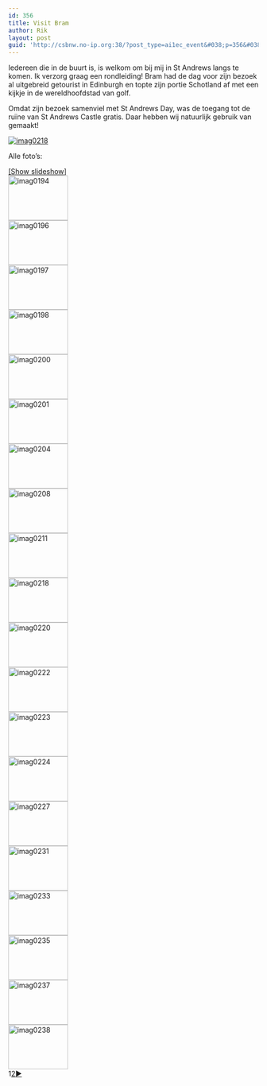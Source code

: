 ```yaml
---
id: 356
title: Visit Bram
author: Rik
layout: post
guid: 'http://csbnw.no-ip.org:38/?post_type=ai1ec_event&#038;p=356&#038;instance_id='
---
```

Iedereen die in de buurt is, is welkom om bij mij in St Andrews langs te komen. Ik verzorg graag een rondleiding! Bram had de dag voor zijn bezoek al uitgebreid getourist in Edinburgh en topte zijn portie Schotland af met een kijkje in de wereldhoofdstad van golf.

Omdat zijn bezoek samenviel met St Andrews Day, was de toegang tot de ruïne van St Andrews Castle gratis. Daar hebben wij natuurlijk gebruik van gemaakt!

<div class="ngg-gallery-singlepic-image " style="">
  <a href="http://csbnw.no-ip.org:38/wp-content/gallery/visit-bram/IMAG0218.jpg"
		     title=""
             data-src="http://csbnw.no-ip.org:38/wp-content/gallery/visit-bram/IMAG0218.jpg"
             data-thumbnail="http://csbnw.no-ip.org:38/wp-content/gallery/visit-bram/thumbs/thumbs_IMAG0218.jpg"
             data-image-id="206"
             data-title="imag0218"
             data-description=""
             target='_self'
             class="ngg-fancybox" rel="a87e8aaff9bbcb33157439c2ba24979f"> <img class="ngg-singlepic"
             src="http://csbnw.no-ip.org:38/wp-content/gallery/visit-bram/dynamic/IMAG0218-nggid03206-ngg0dyn-0x0x100-00f0w010c010r110f110r010t010.jpg"
             alt="imag0218"
             title="imag0218"
 /> </a>
</div>

<span></span> 

Alle foto&#8217;s:

<div
	class="ngg-galleryoverview ngg-ajax-pagination-none"
	id="ngg-gallery-13d538b9d84ff6792d27d28612a6b970-1">
  <div class="slideshowlink">
    <a href='http://csbnw.no-ip.org:38/index.php/nggallery/slideshow?p=356'>[Show slideshow]</a>
  </div>
  
  <!-- Thumbnails -->
  
  <div id="ngg-image-0" class="ngg-gallery-thumbnail-box" >
    <div class="ngg-gallery-thumbnail">
      <a href="http://csbnw.no-ip.org:38/wp-content/gallery/visit-bram/IMAG0194.jpg"
               title=""
               data-src="http://csbnw.no-ip.org:38/wp-content/gallery/visit-bram/IMAG0194.jpg"
               data-thumbnail="http://csbnw.no-ip.org:38/wp-content/gallery/visit-bram/thumbs/thumbs_IMAG0194.jpg"
               data-image-id="197"
               data-title="imag0194"
               data-description=""
               class="ngg-fancybox" rel="13d538b9d84ff6792d27d28612a6b970"> <img
                    title="imag0194"
                    alt="imag0194"
                    src="http://csbnw.no-ip.org:38/wp-content/gallery/visit-bram/thumbs/thumbs_IMAG0194.jpg"
                    width="120"
                    height="90"
                    style="max-width:none;"
 /> </a>
    </div>
  </div>
  
  <div id="ngg-image-1" class="ngg-gallery-thumbnail-box" >
    <div class="ngg-gallery-thumbnail">
      <a href="http://csbnw.no-ip.org:38/wp-content/gallery/visit-bram/IMAG0196.jpg"
               title=""
               data-src="http://csbnw.no-ip.org:38/wp-content/gallery/visit-bram/IMAG0196.jpg"
               data-thumbnail="http://csbnw.no-ip.org:38/wp-content/gallery/visit-bram/thumbs/thumbs_IMAG0196.jpg"
               data-image-id="198"
               data-title="imag0196"
               data-description=""
               class="ngg-fancybox" rel="13d538b9d84ff6792d27d28612a6b970"> <img
                    title="imag0196"
                    alt="imag0196"
                    src="http://csbnw.no-ip.org:38/wp-content/gallery/visit-bram/thumbs/thumbs_IMAG0196.jpg"
                    width="120"
                    height="90"
                    style="max-width:none;"
 /> </a>
    </div>
  </div>
  
  <div id="ngg-image-2" class="ngg-gallery-thumbnail-box" >
    <div class="ngg-gallery-thumbnail">
      <a href="http://csbnw.no-ip.org:38/wp-content/gallery/visit-bram/IMAG0197.jpg"
               title=""
               data-src="http://csbnw.no-ip.org:38/wp-content/gallery/visit-bram/IMAG0197.jpg"
               data-thumbnail="http://csbnw.no-ip.org:38/wp-content/gallery/visit-bram/thumbs/thumbs_IMAG0197.jpg"
               data-image-id="199"
               data-title="imag0197"
               data-description=""
               class="ngg-fancybox" rel="13d538b9d84ff6792d27d28612a6b970"> <img
                    title="imag0197"
                    alt="imag0197"
                    src="http://csbnw.no-ip.org:38/wp-content/gallery/visit-bram/thumbs/thumbs_IMAG0197.jpg"
                    width="120"
                    height="90"
                    style="max-width:none;"
 /> </a>
    </div>
  </div>
  
  <div id="ngg-image-3" class="ngg-gallery-thumbnail-box" >
    <div class="ngg-gallery-thumbnail">
      <a href="http://csbnw.no-ip.org:38/wp-content/gallery/visit-bram/IMAG0198.jpg"
               title=""
               data-src="http://csbnw.no-ip.org:38/wp-content/gallery/visit-bram/IMAG0198.jpg"
               data-thumbnail="http://csbnw.no-ip.org:38/wp-content/gallery/visit-bram/thumbs/thumbs_IMAG0198.jpg"
               data-image-id="200"
               data-title="imag0198"
               data-description=""
               class="ngg-fancybox" rel="13d538b9d84ff6792d27d28612a6b970"> <img
                    title="imag0198"
                    alt="imag0198"
                    src="http://csbnw.no-ip.org:38/wp-content/gallery/visit-bram/thumbs/thumbs_IMAG0198.jpg"
                    width="120"
                    height="90"
                    style="max-width:none;"
 /> </a>
    </div>
  </div>
  
  <div id="ngg-image-4" class="ngg-gallery-thumbnail-box" >
    <div class="ngg-gallery-thumbnail">
      <a href="http://csbnw.no-ip.org:38/wp-content/gallery/visit-bram/IMAG0200.jpg"
               title=""
               data-src="http://csbnw.no-ip.org:38/wp-content/gallery/visit-bram/IMAG0200.jpg"
               data-thumbnail="http://csbnw.no-ip.org:38/wp-content/gallery/visit-bram/thumbs/thumbs_IMAG0200.jpg"
               data-image-id="201"
               data-title="imag0200"
               data-description=""
               class="ngg-fancybox" rel="13d538b9d84ff6792d27d28612a6b970"> <img
                    title="imag0200"
                    alt="imag0200"
                    src="http://csbnw.no-ip.org:38/wp-content/gallery/visit-bram/thumbs/thumbs_IMAG0200.jpg"
                    width="120"
                    height="90"
                    style="max-width:none;"
 /> </a>
    </div>
  </div>
  
  <div id="ngg-image-5" class="ngg-gallery-thumbnail-box" >
    <div class="ngg-gallery-thumbnail">
      <a href="http://csbnw.no-ip.org:38/wp-content/gallery/visit-bram/IMAG0201.jpg"
               title=""
               data-src="http://csbnw.no-ip.org:38/wp-content/gallery/visit-bram/IMAG0201.jpg"
               data-thumbnail="http://csbnw.no-ip.org:38/wp-content/gallery/visit-bram/thumbs/thumbs_IMAG0201.jpg"
               data-image-id="202"
               data-title="imag0201"
               data-description=""
               class="ngg-fancybox" rel="13d538b9d84ff6792d27d28612a6b970"> <img
                    title="imag0201"
                    alt="imag0201"
                    src="http://csbnw.no-ip.org:38/wp-content/gallery/visit-bram/thumbs/thumbs_IMAG0201.jpg"
                    width="120"
                    height="90"
                    style="max-width:none;"
 /> </a>
    </div>
  </div>
  
  <div id="ngg-image-6" class="ngg-gallery-thumbnail-box" >
    <div class="ngg-gallery-thumbnail">
      <a href="http://csbnw.no-ip.org:38/wp-content/gallery/visit-bram/IMAG0204.jpg"
               title=""
               data-src="http://csbnw.no-ip.org:38/wp-content/gallery/visit-bram/IMAG0204.jpg"
               data-thumbnail="http://csbnw.no-ip.org:38/wp-content/gallery/visit-bram/thumbs/thumbs_IMAG0204.jpg"
               data-image-id="203"
               data-title="imag0204"
               data-description=""
               class="ngg-fancybox" rel="13d538b9d84ff6792d27d28612a6b970"> <img
                    title="imag0204"
                    alt="imag0204"
                    src="http://csbnw.no-ip.org:38/wp-content/gallery/visit-bram/thumbs/thumbs_IMAG0204.jpg"
                    width="120"
                    height="90"
                    style="max-width:none;"
 /> </a>
    </div>
  </div>
  
  <div id="ngg-image-7" class="ngg-gallery-thumbnail-box" >
    <div class="ngg-gallery-thumbnail">
      <a href="http://csbnw.no-ip.org:38/wp-content/gallery/visit-bram/IMAG0208.jpg"
               title=""
               data-src="http://csbnw.no-ip.org:38/wp-content/gallery/visit-bram/IMAG0208.jpg"
               data-thumbnail="http://csbnw.no-ip.org:38/wp-content/gallery/visit-bram/thumbs/thumbs_IMAG0208.jpg"
               data-image-id="204"
               data-title="imag0208"
               data-description=""
               class="ngg-fancybox" rel="13d538b9d84ff6792d27d28612a6b970"> <img
                    title="imag0208"
                    alt="imag0208"
                    src="http://csbnw.no-ip.org:38/wp-content/gallery/visit-bram/thumbs/thumbs_IMAG0208.jpg"
                    width="120"
                    height="90"
                    style="max-width:none;"
 /> </a>
    </div>
  </div>
  
  <div id="ngg-image-8" class="ngg-gallery-thumbnail-box" >
    <div class="ngg-gallery-thumbnail">
      <a href="http://csbnw.no-ip.org:38/wp-content/gallery/visit-bram/IMAG0211.jpg"
               title=""
               data-src="http://csbnw.no-ip.org:38/wp-content/gallery/visit-bram/IMAG0211.jpg"
               data-thumbnail="http://csbnw.no-ip.org:38/wp-content/gallery/visit-bram/thumbs/thumbs_IMAG0211.jpg"
               data-image-id="205"
               data-title="imag0211"
               data-description=""
               class="ngg-fancybox" rel="13d538b9d84ff6792d27d28612a6b970"> <img
                    title="imag0211"
                    alt="imag0211"
                    src="http://csbnw.no-ip.org:38/wp-content/gallery/visit-bram/thumbs/thumbs_IMAG0211.jpg"
                    width="120"
                    height="90"
                    style="max-width:none;"
 /> </a>
    </div>
  </div>
  
  <div id="ngg-image-9" class="ngg-gallery-thumbnail-box" >
    <div class="ngg-gallery-thumbnail">
      <a href="http://csbnw.no-ip.org:38/wp-content/gallery/visit-bram/IMAG0218.jpg"
               title=""
               data-src="http://csbnw.no-ip.org:38/wp-content/gallery/visit-bram/IMAG0218.jpg"
               data-thumbnail="http://csbnw.no-ip.org:38/wp-content/gallery/visit-bram/thumbs/thumbs_IMAG0218.jpg"
               data-image-id="206"
               data-title="imag0218"
               data-description=""
               class="ngg-fancybox" rel="13d538b9d84ff6792d27d28612a6b970"> <img
                    title="imag0218"
                    alt="imag0218"
                    src="http://csbnw.no-ip.org:38/wp-content/gallery/visit-bram/thumbs/thumbs_IMAG0218.jpg"
                    width="120"
                    height="90"
                    style="max-width:none;"
 /> </a>
    </div>
  </div>
  
  <div id="ngg-image-10" class="ngg-gallery-thumbnail-box" >
    <div class="ngg-gallery-thumbnail">
      <a href="http://csbnw.no-ip.org:38/wp-content/gallery/visit-bram/IMAG0220.jpg"
               title=""
               data-src="http://csbnw.no-ip.org:38/wp-content/gallery/visit-bram/IMAG0220.jpg"
               data-thumbnail="http://csbnw.no-ip.org:38/wp-content/gallery/visit-bram/thumbs/thumbs_IMAG0220.jpg"
               data-image-id="207"
               data-title="imag0220"
               data-description=""
               class="ngg-fancybox" rel="13d538b9d84ff6792d27d28612a6b970"> <img
                    title="imag0220"
                    alt="imag0220"
                    src="http://csbnw.no-ip.org:38/wp-content/gallery/visit-bram/thumbs/thumbs_IMAG0220.jpg"
                    width="120"
                    height="90"
                    style="max-width:none;"
 /> </a>
    </div>
  </div>
  
  <div id="ngg-image-11" class="ngg-gallery-thumbnail-box" >
    <div class="ngg-gallery-thumbnail">
      <a href="http://csbnw.no-ip.org:38/wp-content/gallery/visit-bram/IMAG0222.jpg"
               title=""
               data-src="http://csbnw.no-ip.org:38/wp-content/gallery/visit-bram/IMAG0222.jpg"
               data-thumbnail="http://csbnw.no-ip.org:38/wp-content/gallery/visit-bram/thumbs/thumbs_IMAG0222.jpg"
               data-image-id="208"
               data-title="imag0222"
               data-description=""
               class="ngg-fancybox" rel="13d538b9d84ff6792d27d28612a6b970"> <img
                    title="imag0222"
                    alt="imag0222"
                    src="http://csbnw.no-ip.org:38/wp-content/gallery/visit-bram/thumbs/thumbs_IMAG0222.jpg"
                    width="120"
                    height="90"
                    style="max-width:none;"
 /> </a>
    </div>
  </div>
  
  <div id="ngg-image-12" class="ngg-gallery-thumbnail-box" >
    <div class="ngg-gallery-thumbnail">
      <a href="http://csbnw.no-ip.org:38/wp-content/gallery/visit-bram/IMAG0223.jpg"
               title=""
               data-src="http://csbnw.no-ip.org:38/wp-content/gallery/visit-bram/IMAG0223.jpg"
               data-thumbnail="http://csbnw.no-ip.org:38/wp-content/gallery/visit-bram/thumbs/thumbs_IMAG0223.jpg"
               data-image-id="209"
               data-title="imag0223"
               data-description=""
               class="ngg-fancybox" rel="13d538b9d84ff6792d27d28612a6b970"> <img
                    title="imag0223"
                    alt="imag0223"
                    src="http://csbnw.no-ip.org:38/wp-content/gallery/visit-bram/thumbs/thumbs_IMAG0223.jpg"
                    width="120"
                    height="90"
                    style="max-width:none;"
 /> </a>
    </div>
  </div>
  
  <div id="ngg-image-13" class="ngg-gallery-thumbnail-box" >
    <div class="ngg-gallery-thumbnail">
      <a href="http://csbnw.no-ip.org:38/wp-content/gallery/visit-bram/IMAG0224.jpg"
               title=""
               data-src="http://csbnw.no-ip.org:38/wp-content/gallery/visit-bram/IMAG0224.jpg"
               data-thumbnail="http://csbnw.no-ip.org:38/wp-content/gallery/visit-bram/thumbs/thumbs_IMAG0224.jpg"
               data-image-id="210"
               data-title="imag0224"
               data-description=""
               class="ngg-fancybox" rel="13d538b9d84ff6792d27d28612a6b970"> <img
                    title="imag0224"
                    alt="imag0224"
                    src="http://csbnw.no-ip.org:38/wp-content/gallery/visit-bram/thumbs/thumbs_IMAG0224.jpg"
                    width="120"
                    height="90"
                    style="max-width:none;"
 /> </a>
    </div>
  </div>
  
  <div id="ngg-image-14" class="ngg-gallery-thumbnail-box" >
    <div class="ngg-gallery-thumbnail">
      <a href="http://csbnw.no-ip.org:38/wp-content/gallery/visit-bram/IMAG0227.jpg"
               title=""
               data-src="http://csbnw.no-ip.org:38/wp-content/gallery/visit-bram/IMAG0227.jpg"
               data-thumbnail="http://csbnw.no-ip.org:38/wp-content/gallery/visit-bram/thumbs/thumbs_IMAG0227.jpg"
               data-image-id="211"
               data-title="imag0227"
               data-description=""
               class="ngg-fancybox" rel="13d538b9d84ff6792d27d28612a6b970"> <img
                    title="imag0227"
                    alt="imag0227"
                    src="http://csbnw.no-ip.org:38/wp-content/gallery/visit-bram/thumbs/thumbs_IMAG0227.jpg"
                    width="120"
                    height="90"
                    style="max-width:none;"
 /> </a>
    </div>
  </div>
  
  <div id="ngg-image-15" class="ngg-gallery-thumbnail-box" >
    <div class="ngg-gallery-thumbnail">
      <a href="http://csbnw.no-ip.org:38/wp-content/gallery/visit-bram/IMAG0231.jpg"
               title=""
               data-src="http://csbnw.no-ip.org:38/wp-content/gallery/visit-bram/IMAG0231.jpg"
               data-thumbnail="http://csbnw.no-ip.org:38/wp-content/gallery/visit-bram/thumbs/thumbs_IMAG0231.jpg"
               data-image-id="212"
               data-title="imag0231"
               data-description=""
               class="ngg-fancybox" rel="13d538b9d84ff6792d27d28612a6b970"> <img
                    title="imag0231"
                    alt="imag0231"
                    src="http://csbnw.no-ip.org:38/wp-content/gallery/visit-bram/thumbs/thumbs_IMAG0231.jpg"
                    width="120"
                    height="90"
                    style="max-width:none;"
 /> </a>
    </div>
  </div>
  
  <div id="ngg-image-16" class="ngg-gallery-thumbnail-box" >
    <div class="ngg-gallery-thumbnail">
      <a href="http://csbnw.no-ip.org:38/wp-content/gallery/visit-bram/IMAG0233.jpg"
               title=""
               data-src="http://csbnw.no-ip.org:38/wp-content/gallery/visit-bram/IMAG0233.jpg"
               data-thumbnail="http://csbnw.no-ip.org:38/wp-content/gallery/visit-bram/thumbs/thumbs_IMAG0233.jpg"
               data-image-id="213"
               data-title="imag0233"
               data-description=""
               class="ngg-fancybox" rel="13d538b9d84ff6792d27d28612a6b970"> <img
                    title="imag0233"
                    alt="imag0233"
                    src="http://csbnw.no-ip.org:38/wp-content/gallery/visit-bram/thumbs/thumbs_IMAG0233.jpg"
                    width="120"
                    height="90"
                    style="max-width:none;"
 /> </a>
    </div>
  </div>
  
  <div id="ngg-image-17" class="ngg-gallery-thumbnail-box" >
    <div class="ngg-gallery-thumbnail">
      <a href="http://csbnw.no-ip.org:38/wp-content/gallery/visit-bram/IMAG0235.jpg"
               title=""
               data-src="http://csbnw.no-ip.org:38/wp-content/gallery/visit-bram/IMAG0235.jpg"
               data-thumbnail="http://csbnw.no-ip.org:38/wp-content/gallery/visit-bram/thumbs/thumbs_IMAG0235.jpg"
               data-image-id="214"
               data-title="imag0235"
               data-description=""
               class="ngg-fancybox" rel="13d538b9d84ff6792d27d28612a6b970"> <img
                    title="imag0235"
                    alt="imag0235"
                    src="http://csbnw.no-ip.org:38/wp-content/gallery/visit-bram/thumbs/thumbs_IMAG0235.jpg"
                    width="120"
                    height="90"
                    style="max-width:none;"
 /> </a>
    </div>
  </div>
  
  <div id="ngg-image-18" class="ngg-gallery-thumbnail-box" >
    <div class="ngg-gallery-thumbnail">
      <a href="http://csbnw.no-ip.org:38/wp-content/gallery/visit-bram/IMAG0237.jpg"
               title=""
               data-src="http://csbnw.no-ip.org:38/wp-content/gallery/visit-bram/IMAG0237.jpg"
               data-thumbnail="http://csbnw.no-ip.org:38/wp-content/gallery/visit-bram/thumbs/thumbs_IMAG0237.jpg"
               data-image-id="215"
               data-title="imag0237"
               data-description=""
               class="ngg-fancybox" rel="13d538b9d84ff6792d27d28612a6b970"> <img
                    title="imag0237"
                    alt="imag0237"
                    src="http://csbnw.no-ip.org:38/wp-content/gallery/visit-bram/thumbs/thumbs_IMAG0237.jpg"
                    width="120"
                    height="90"
                    style="max-width:none;"
 /> </a>
    </div>
  </div>
  
  <div id="ngg-image-19" class="ngg-gallery-thumbnail-box" >
    <div class="ngg-gallery-thumbnail">
      <a href="http://csbnw.no-ip.org:38/wp-content/gallery/visit-bram/IMAG0238.jpg"
               title=""
               data-src="http://csbnw.no-ip.org:38/wp-content/gallery/visit-bram/IMAG0238.jpg"
               data-thumbnail="http://csbnw.no-ip.org:38/wp-content/gallery/visit-bram/thumbs/thumbs_IMAG0238.jpg"
               data-image-id="216"
               data-title="imag0238"
               data-description=""
               class="ngg-fancybox" rel="13d538b9d84ff6792d27d28612a6b970"> <img
                    title="imag0238"
                    alt="imag0238"
                    src="http://csbnw.no-ip.org:38/wp-content/gallery/visit-bram/thumbs/thumbs_IMAG0238.jpg"
                    width="120"
                    height="90"
                    style="max-width:none;"
 /> </a>
    </div>
  </div>
  
  <!-- Pagination -->
  
  <div class='ngg-navigation'>
    <span class="current">1</span><a class="page-numbers" data-pageid="2" href="http://csbnw.no-ip.org:38/index.php/nggallery/page/2?p=356">2</a><a class="next" data-pageid="2" id="ngg-next-2" href="http://csbnw.no-ip.org:38/index.php/nggallery/page/2?p=356">&#9658;</a>
  </div>
</div>